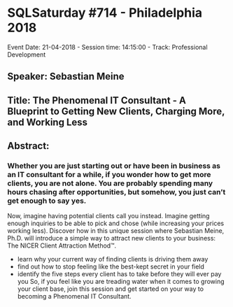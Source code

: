 # SQLSaturday #714 - Philadelphia 2018
Event Date: 21-04-2018 - Session time: 14:15:00 - Track: Professional Development
## Speaker: Sebastian Meine
## Title: The Phenomenal IT Consultant - A Blueprint to Getting New Clients, Charging More, and Working Less
## Abstract:
### Whether you are just starting out or have been in business as an IT consultant for a while, if you wonder how to get more clients, you are not alone. You are probably spending many hours chasing after opportunities, but somehow, you just can’t get enough to say yes.
Now, imagine having potential clients call you instead. Imagine getting enough inquiries to be able to pick and chose (while increasing your prices  working less).
Discover how in this unique session where Sebastian Meine, Ph.D. will introduce a simple way to attract new clients to your business: The NICER Client Attraction Method™.  
- learn why your current way of finding clients is driving them away
- find out how to stop feeling like the best-kept secret in your field
- identify the five steps every client has to take before they will ever pay you
So, if you feel like you are treading water when it comes to growing your client base, join this session and get started on your way to becoming a Phenomenal IT Consultant.
